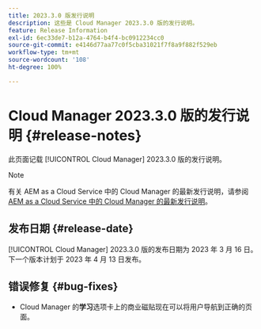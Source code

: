 ```yaml
---
title: 2023.3.0 版发行说明
description: 这些是 Cloud Manager 2023.3.0 版的发行说明。
feature: Release Information
exl-id: 6ec33de7-b12a-4764-b4f4-bc0912234cc0
source-git-commit: e4146d77aa77c0f5cba31021f7f8a9f882f529eb
workflow-type: tm+mt
source-wordcount: '108'
ht-degree: 100%

---
```


# Cloud Manager 2023.3.0 版的发行说明 {#release-notes}

此页面记载 [!UICONTROL Cloud Manager] 2023.3.0 版的发行说明。

>[!NOTE]
>
>有关 AEM as a Cloud Service 中的 Cloud Manager 的最新发行说明，请参阅 [AEM as a Cloud Service 中的 Cloud Manager 的最新发行说明](https://experienceleague.adobe.com/docs/experience-manager-cloud-service/content/implementing/using-cloud-manager/release-notes-cloud-manager/release-notes-cm-current.html)。

## 发布日期 {#release-date}

[!UICONTROL Cloud Manager] 2023.3.0 版的发布日期为 2023 年 3 月 16 日。下一个版本计划于 2023 年 4 月 13 日发布。

## 错误修复 {#bug-fixes}

* Cloud Manager 的&#x200B;**学习**&#x200B;选项卡上的商业磁贴现在可以将用户导航到正确的页面。
